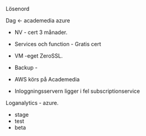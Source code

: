 Lösenord



Dag <- academedia azure
* NV - cert 3 månader.
* Services och function - Gratis cert 
* VM -eget ZeroSSL.
* Backup - 

* AWS körs på Academedia

* Inloggningsservern ligger i fel subscriptionservice

Loganalytics - azure.



- stage
- test
- beta
